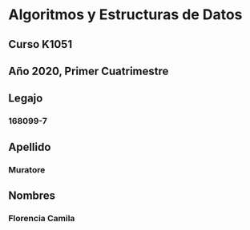 # Algoritmos y Estructuras de Datos

## Curso K1051

## Año 2020, Primer Cuatrimestre

## Legajo
### 168099-7

## Apellido
### Muratore

## Nombres
### Florencia Camila
